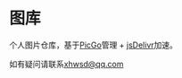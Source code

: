 # 图库

个人图片仓库，基于[PicGo](https://molunerfinn.com/PicGo/)管理 + [jsDelivr](https://cdn.jsdelivr.net/gh/xhwsd/tuku@master/)加速。

如有疑问请联系[xhwsd@qq.com](http://wztz.ml/?dz-yx)
